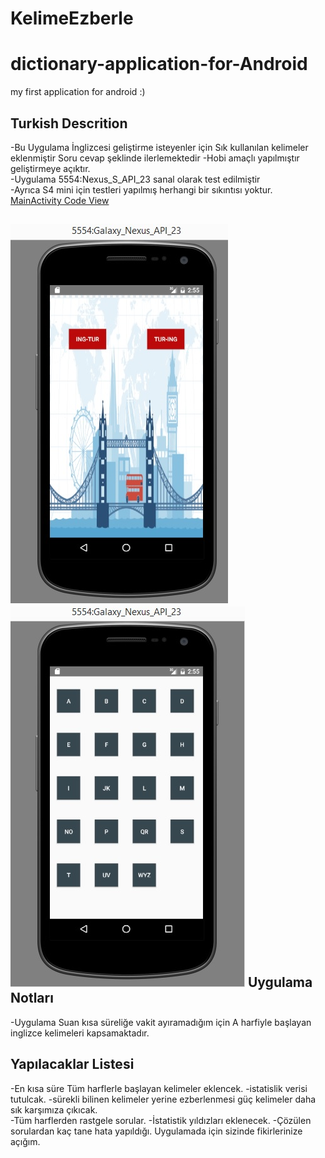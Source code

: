 # KelimeEzberle
# dictionary-application-for-Android
my first application for android :) 

Turkish Descrition
-----
-Bu Uygulama İnglizcesi geliştirme isteyenler için Sık kullanılan kelimeler eklenmiştir Soru cevap şeklinde ilerlemektedir -Hobi amaçlı yapılmıştır geliştirmeye açıktır.<br>
-Uygulama 5554:Nexus_S_API_23 sanal olarak test edilmiştir<br>
-Ayrıca S4 mini için testleri yapılmış herhangi bir sıkıntısı yoktur.<br>
[MainActivity Code View](https://github.com/ug-code/dictionary-application-for-Android/blob/master/src/main/java/com/example/uur/dictionaryX/MainActivity.java)

![screenshot]( https://raw.githubusercontent.com/ug-code/KelimeEzberle/master/screenshot/sc1.jpg "screenshot1")
![screenshot]( https://raw.githubusercontent.com/ug-code/KelimeEzberle/master/screenshot/sc2.jpg "screenshot2")
Uygulama Notları
-----
-Uygulama Suan kısa süreliğe vakit ayıramadığım için A harfiyle başlayan inglizce kelimeleri kapsamaktadır.<br>

Yapılacaklar Listesi
-----
-En kısa süre Tüm harflerle başlayan kelimeler eklencek. -istatislik verisi tutulcak. -sürekli bilinen kelimeler yerine ezberlenmesi güç kelimeler daha sık karşımıza çıkıcak.<br>
-Tüm harflerden rastgele sorular.
-İstatistik yıldızları eklenecek.
-Çözülen sorulardan kaç tane hata yapıldığı.
Uygulamada için sizinde fikirlerinize açığım.<br>
